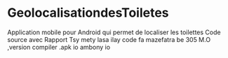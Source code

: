 # GeolocalisationdesToiletes
Application mobile pour Android qui permet de localiser les toilettes 
Code source
avec Rapport
Tsy mety lasa ilay code fa mazefatra be 305 M.O ,version compiler .apk io ambony io
